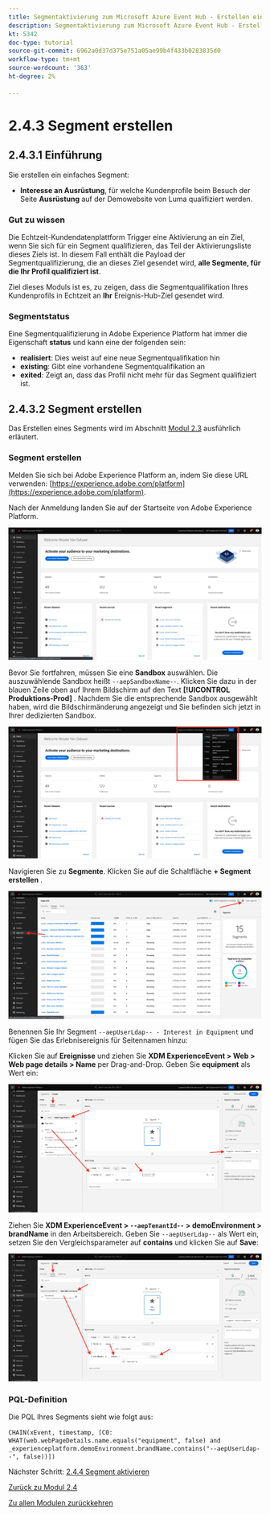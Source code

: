 ```yaml
---
title: Segmentaktivierung zum Microsoft Azure Event Hub - Erstellen eines Streaming-Segments
description: Segmentaktivierung zum Microsoft Azure Event Hub - Erstellen eines Streaming-Segments
kt: 5342
doc-type: tutorial
source-git-commit: 6962a0d37d375e751a05ae99b4f433b0283835d0
workflow-type: tm+mt
source-wordcount: '363'
ht-degree: 2%

---
```


# 2.4.3 Segment erstellen

## 2.4.3.1 Einführung

Sie erstellen ein einfaches Segment:

- **Interesse an Ausrüstung**, für welche Kundenprofile beim Besuch der Seite **Ausrüstung** auf der Demowebsite von Luma qualifiziert werden.

### Gut zu wissen

Die Echtzeit-Kundendatenplattform Trigger eine Aktivierung an ein Ziel, wenn Sie sich für ein Segment qualifizieren, das Teil der Aktivierungsliste dieses Ziels ist. In diesem Fall enthält die Payload der Segmentqualifizierung, die an dieses Ziel gesendet wird, **alle Segmente, für die Ihr Profil qualifiziert ist**.

Ziel dieses Moduls ist es, zu zeigen, dass die Segmentqualifikation Ihres Kundenprofils in Echtzeit an **Ihr** Ereignis-Hub-Ziel gesendet wird.

### Segmentstatus

Eine Segmentqualifizierung in Adobe Experience Platform hat immer die Eigenschaft **status** und kann eine der folgenden sein:

- **realisiert**: Dies weist auf eine neue Segmentqualifikation hin
- **existing**: Gibt eine vorhandene Segmentqualifikation an
- **exited**: Zeigt an, dass das Profil nicht mehr für das Segment qualifiziert ist.

## 2.4.3.2 Segment erstellen

Das Erstellen eines Segments wird im Abschnitt [Modul 2.3](./../../../modules/rtcdp-b2c/module2.3/real-time-cdp-build-a-segment-take-action.md) ausführlich erläutert.

### Segment erstellen

Melden Sie sich bei Adobe Experience Platform an, indem Sie diese URL verwenden: [https://experience.adobe.com/platform](https://experience.adobe.com/platform).

Nach der Anmeldung landen Sie auf der Startseite von Adobe Experience Platform.

![Datenaufnahme](./../../../modules/datacollection/module1.2/images/home.png)

Bevor Sie fortfahren, müssen Sie eine **Sandbox** auswählen. Die auszuwählende Sandbox heißt ``--aepSandboxName--``. Klicken Sie dazu in der blauen Zeile oben auf Ihrem Bildschirm auf den Text **[!UICONTROL Produktions-Prod]** . Nachdem Sie die entsprechende Sandbox ausgewählt haben, wird die Bildschirmänderung angezeigt und Sie befinden sich jetzt in Ihrer dedizierten Sandbox.

![Datenaufnahme](./../../../modules/datacollection/module1.2/images/sb1.png)

Navigieren Sie zu **Segmente**. Klicken Sie auf die Schaltfläche **+ Segment erstellen** .

![Datenaufnahme](./images/seg.png)

Benennen Sie Ihr Segment `--aepUserLdap-- - Interest in Equipment` und fügen Sie das Erlebnisereignis für Seitennamen hinzu:

Klicken Sie auf **Ereignisse** und ziehen Sie **XDM ExperienceEvent > Web > Web page details > Name** per Drag-and-Drop. Geben Sie **equipment** als Wert ein:

![4-05-create-ee-2.png](./images/4-05-create-ee-2.png)

Ziehen Sie **XDM ExperienceEvent > `--aepTenantId--` > demoEnvironment > brandName** in den Arbeitsbereich. Geben Sie `--aepUserLdap--` als Wert ein, setzen Sie den Vergleichsparameter auf **contains** und klicken Sie auf **Save**:

![4-05-create-ee-2-brand.png](./images/4-05-create-ee-2-brand.png)

### PQL-Definition

Die PQL Ihres Segments sieht wie folgt aus:

```code
CHAIN(xEvent, timestamp, [C0: WHAT(web.webPageDetails.name.equals("equipment", false) and _experienceplatform.demoEnvironment.brandName.contains("--aepUserLdap--", false))])
```

Nächster Schritt: [2.4.4 Segment aktivieren](./ex4.md)

[Zurück zu Modul 2.4](./segment-activation-microsoft-azure-eventhub.md)

[Zu allen Modulen zurückkehren](./../../../overview.md)
